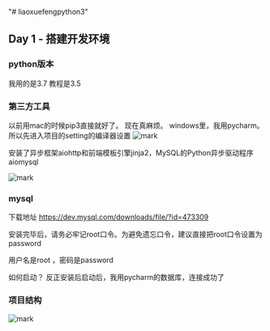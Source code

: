 "# liaoxuefengpython3" 

## Day 1 -  搭建开发环境

### python版本

我用的是3.7
教程是3.5

### 第三方工具

以前用mac的时候pip3直接就好了。
现在真麻烦。
windows里，我用pycharm。
所以先进入项目的setting的编译器设置
![mark](http://oc2aktkyz.bkt.clouddn.com/markdown/20171029/010402643.png)

安装了异步框架aiohttp和前端模板引擎jinja2，MySQL的Python异步驱动程序aiomysql

![mark](http://oc2aktkyz.bkt.clouddn.com/markdown/20171029/010638239.png)

### mysql

下载地址
https://dev.mysql.com/downloads/file/?id=473309

安装完毕后，请务必牢记root口令。为避免遗忘口令，建议直接把root口令设置为password

用户名是root ，密码是password

如何启动？
反正安装后启动后，我用pycharm的数据库，连接成功了


### 项目结构

![mark](http://oc2aktkyz.bkt.clouddn.com/markdown/20171029/010856425.png)

